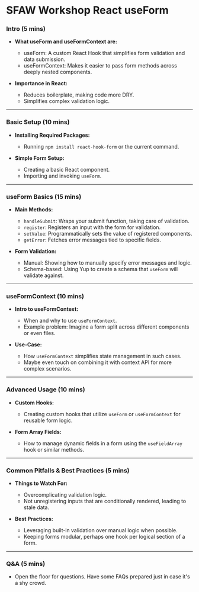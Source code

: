 # SFAW Workshop React useForm

### Intro (5 mins)

- **What useForm and useFormContext are:**
  - useForm: A custom React Hook that simplifies form validation and data submission.
  - useFormContext: Makes it easier to pass form methods across deeply nested components.

- **Importance in React:**
  - Reduces boilerplate, making code more DRY.
  - Simplifies complex validation logic.

---

### Basic Setup (10 mins)

- **Installing Required Packages:**
  - Running `npm install react-hook-form` or the current command.

- **Simple Form Setup:**
  - Creating a basic React component.
  - Importing and invoking `useForm`.

---

### useForm Basics (15 mins)

- **Main Methods:**
  - `handleSubmit`: Wraps your submit function, taking care of validation.
  - `register`: Registers an input with the form for validation.
  - `setValue`: Programmatically sets the value of registered components.
  - `getError`: Fetches error messages tied to specific fields.

- **Form Validation:**
  - Manual: Showing how to manually specify error messages and logic.
  - Schema-based: Using Yup to create a schema that `useForm` will validate against.

---

### useFormContext (10 mins)

- **Intro to useFormContext:**
  - When and why to use `useFormContext`.
  - Example problem: Imagine a form split across different components or even files.
  
- **Use-Case:**
  - How `useFormContext` simplifies state management in such cases.
  - Maybe even touch on combining it with context API for more complex scenarios.

---

### Advanced Usage (10 mins)

- **Custom Hooks:**
  - Creating custom hooks that utilize `useForm` or `useFormContext` for reusable form logic.
  
- **Form Array Fields:**
  - How to manage dynamic fields in a form using the `useFieldArray` hook or similar methods.

---

### Common Pitfalls & Best Practices (5 mins)

- **Things to Watch For:**
  - Overcomplicating validation logic.
  - Not unregistering inputs that are conditionally rendered, leading to stale data.

- **Best Practices:**
  - Leveraging built-in validation over manual logic when possible.
  - Keeping forms modular, perhaps one hook per logical section of a form.

---

### Q&A (5 mins)

- Open the floor for questions. Have some FAQs prepared just in case it's a shy crowd.
